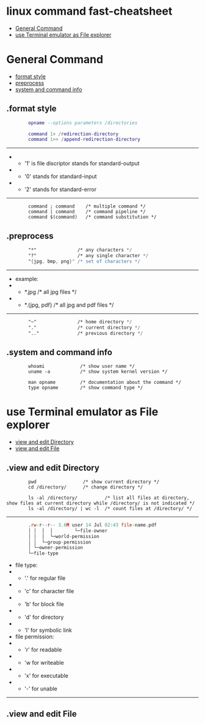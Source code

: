 # linux command fast-cheatsheet
- [General Command](#General-Command "goto General-Command")
- [use Terminal emulator as File explorer](#use-Terminal-emulator-as-File-explorer "goto use-Terminal-emulator-as-File-explorer")
# General Command
- [format style](#format-style "goto format-style")
- [preprocess](#preprocess "goto preprocess")
- [system and command info](#system-and-command-info "goto system-and-command-info")
## .format style
```lua
        opname --options parameters /directories
```
```lua
        command 1> /redirection-directory
        command 1>> /append-redirection-directory
```
- - - -
- - '1' is file discriptor stands for standard-output
- - '0' stands for standard-input
- - '2' stands for standard-error
- - - -
```
        command ; command    /* multiple command */
        command | command    /* command pipeline */
        command $(command)   /* command substitution */
```
## .preprocess
```asm
        "*"               /* any characters */
        "?"               /* any single character */
        "{jpg, bmp, png}" /* set of characters */
```
- - - -
- example:
- - \*.jpg /* all jpg files */
- - \*.{jpg, pdf} /* all jpg and pdf files */
- - - -
```asm
        "~"               /* home directory */
        "."               /* current directory */
        ".."              /* previous directory */
```
## .system and command info
```
        whoami             /* show user name */
        uname -a           /* show system kernel version */
```
```
        man opname         /* documentation about the command */
        type opname        /* show command type */
```
# use Terminal emulator as File explorer
- [view and edit Directory](#view-and-edit-Directory "goto view-and-edit-directory")
- [view and edit File](#view-and-edit-File "goto view-and-edit-File")
## .view and edit Directory
```
        pwd                 /* show current directory */
        cd /directory/      /* change directory */
```
```
        ls -al /directory/          /* list all files at directory, show files at current directory while /directory/ is not indicated */
        ls -al /directory/ | wc -l  /* count files at /directory/ */
```
- - - -
```asm
        .rw-r--r-- 3.6M user 14 Jul 02:43 file-name.pdf
        │ │  │  │        └─file-owner
        │ │  │  └─world-permission
        │ │  └─group-permission
        │ └─owner-permission
        └─file-type
```
- file type:
- - '.' for regular file
- - 'c' for character file
- - 'b' for block file
- - 'd' for directory
- - 'l' for symbolic link
- file permission:
- - 'r' for readable
- - 'w for writeable
- - 'x' for executable
- - '\-' for unable
- - - -
## .view and edit File
